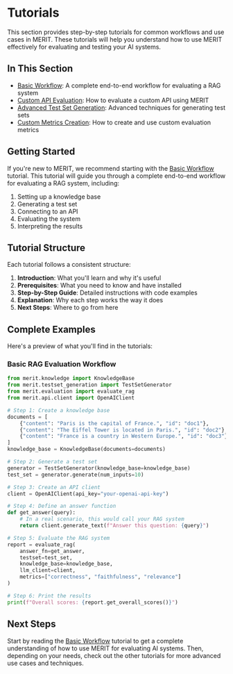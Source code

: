 # Tutorials

This section provides step-by-step tutorials for common workflows and use cases in MERIT. These tutorials will help you understand how to use MERIT effectively for evaluating and testing your AI systems.

## In This Section

- [Basic Workflow](./01_basic_workflow.md): A complete end-to-end workflow for evaluating a RAG system
- [Custom API Evaluation](./02_custom_api_evaluation.md): How to evaluate a custom API using MERIT
- [Advanced Test Set Generation](./03_advanced_testset_generation.md): Advanced techniques for generating test sets
- [Custom Metrics Creation](../customization/02_custom_metrics.md): How to create and use custom evaluation metrics

## Getting Started

If you're new to MERIT, we recommend starting with the [Basic Workflow](./01_basic_workflow.md) tutorial. This tutorial will guide you through a complete end-to-end workflow for evaluating a RAG system, including:

1. Setting up a knowledge base
2. Generating a test set
3. Connecting to an API
4. Evaluating the system
5. Interpreting the results

## Tutorial Structure

Each tutorial follows a consistent structure:

1. **Introduction**: What you'll learn and why it's useful
2. **Prerequisites**: What you need to know and have installed
3. **Step-by-Step Guide**: Detailed instructions with code examples
4. **Explanation**: Why each step works the way it does
5. **Next Steps**: Where to go from here

## Complete Examples

Here's a preview of what you'll find in the tutorials:

### Basic RAG Evaluation Workflow

```python
from merit.knowledge import KnowledgeBase
from merit.testset_generation import TestSetGenerator
from merit.evaluation import evaluate_rag
from merit.api.client import OpenAIClient

# Step 1: Create a knowledge base
documents = [
    {"content": "Paris is the capital of France.", "id": "doc1"},
    {"content": "The Eiffel Tower is located in Paris.", "id": "doc2"},
    {"content": "France is a country in Western Europe.", "id": "doc3"},
]
knowledge_base = KnowledgeBase(documents=documents)

# Step 2: Generate a test set
generator = TestSetGenerator(knowledge_base=knowledge_base)
test_set = generator.generate(num_inputs=10)

# Step 3: Create an API client
client = OpenAIClient(api_key="your-openai-api-key")

# Step 4: Define an answer function
def get_answer(query):
    # In a real scenario, this would call your RAG system
    return client.generate_text(f"Answer this question: {query}")

# Step 5: Evaluate the RAG system
report = evaluate_rag(
    answer_fn=get_answer,
    testset=test_set,
    knowledge_base=knowledge_base,
    llm_client=client,
    metrics=["correctness", "faithfulness", "relevance"]
)

# Step 6: Print the results
print(f"Overall scores: {report.get_overall_scores()}")
```

## Next Steps

Start by reading the [Basic Workflow](./01_basic_workflow.md) tutorial to get a complete understanding of how to use MERIT for evaluating AI systems. Then, depending on your needs, check out the other tutorials for more advanced use cases and techniques.
